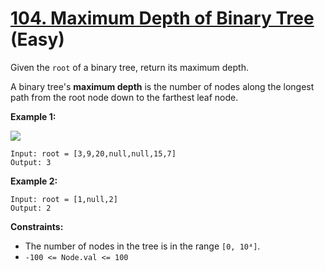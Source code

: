 # [104. Maximum Depth of Binary Tree][link] (Easy)

[link]: https://leetcode.com/problems/maximum-depth-of-binary-tree/

Given the `root` of a binary tree, return its maximum depth.

A binary tree's **maximum depth** is the number of nodes along the longest path from the root node
down to the farthest leaf node.

**Example 1:**

![](https://assets.leetcode.com/uploads/2020/11/26/tmp-tree.jpg)

```
Input: root = [3,9,20,null,null,15,7]
Output: 3
```

**Example 2:**

```
Input: root = [1,null,2]
Output: 2
```

**Constraints:**

- The number of nodes in the tree is in the range `[0, 10⁴]`.
- `-100 <= Node.val <= 100`
